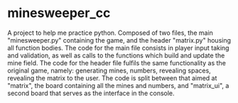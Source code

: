 # minesweeper_cc
A project to help me practice python. 
Composed of two files, the main "minesweeper.py" containing the game, and the header "matrix.py" housing all function bodies.
The code for the main file consists in player input taking and validation, as well as calls to the functions which build and update the mine field. 
The code for the header file fulfils the same functionality as the original game, namely: generating mines, numbers, revealing spaces, revealing the matrix to the user. The code is split between that aimed at "matrix", the board containing all the mines and numbers, and "matrix_ui", a second board that serves as the interface in the console.
